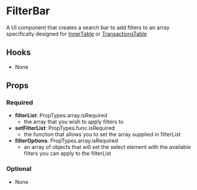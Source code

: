 # FilterBar

A UI component that creates a search bar to add filters to an array specifically designed for [InnerTable](https://github.com/pay-theory/pay-theory-ui/tree/master/src/common/InnerTable) or [TransactionsTable](https://github.com/pay-theory/pay-theory-ui/tree/master/src/admin/TransactionsTable)

## Hooks

-   None

## Props

### Required

-   **filterList**: PropTypes.array.isRequired
    -   the array that you wish to apply filters to
-   **setFilterList**: PropTypes.func.isRequired
    -   the function that allows you to set the array supplied in filterList
-   **filterOptions**: PropTypes.array.isRequired
    -   an array of objects that will set the select element with the available filters you can apply to the filterList

### Optional

-  None